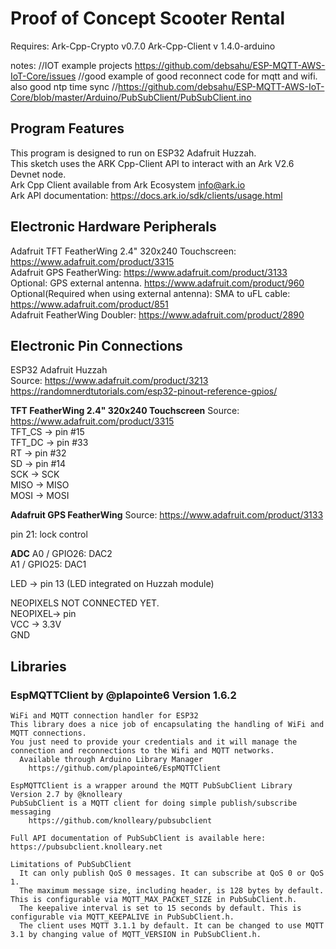 # Proof of Concept Scooter Rental

Requires:
Ark-Cpp-Crypto v0.7.0
Ark-Cpp-Client v 1.4.0-arduino

notes: 
//IOT example projects   https://github.com/debsahu/ESP-MQTT-AWS-IoT-Core/issues
//good example of good reconnect code for mqtt and wifi. also good ntp time sync
//https://github.com/debsahu/ESP-MQTT-AWS-IoT-Core/blob/master/Arduino/PubSubClient/PubSubClient.ino


## Program Features
This program is designed to run on ESP32 Adafruit Huzzah.  
This sketch uses the ARK Cpp-Client API to interact with an Ark V2.6 Devnet node.  
Ark Cpp Client available from Ark Ecosystem <info@ark.io>  
Ark API documentation:  https://docs.ark.io/sdk/clients/usage.html  


## Electronic Hardware Peripherals
Adafruit TFT FeatherWing 2.4" 320x240 Touchscreen:  https://www.adafruit.com/product/3315  
Adafruit GPS FeatherWing: https://www.adafruit.com/product/3133  
Optional: GPS external antenna. https://www.adafruit.com/product/960  
Optional(Required when using external antenna): SMA to uFL cable: https://www.adafruit.com/product/851   
Adafruit FeatherWing Doubler: https://www.adafruit.com/product/2890  


## Electronic Pin Connections
ESP32 Adafruit Huzzah  
  Source: https://www.adafruit.com/product/3213  
  https://randomnerdtutorials.com/esp32-pinout-reference-gpios/  

**TFT FeatherWing 2.4" 320x240 Touchscreen**
Source: https://www.adafruit.com/product/3315  
TFT_CS 	-> pin #15  
TFT_DC 	-> pin #33  
RT 	-> pin #32  
SD	-> pin #14  
SCK	-> SCK  
MISO	-> MISO  
MOSI	-> MOSI  

**Adafruit GPS FeatherWing**
Source: https://www.adafruit.com/product/3133

pin 21: lock control

**ADC**
A0 / GPIO26: DAC2  
A1 / GPIO25: DAC1  

LED -> pin 13  (LED integrated on Huzzah module)  

NEOPIXELS NOT CONNECTED YET.  
	NEOPIXEL-> pin  
	VCC -> 3.3V  
	GND  
	
	
## Libraries 
### EspMQTTClient by @plapointe6 Version 1.6.2
    WiFi and MQTT connection handler for ESP32
    This library does a nice job of encapsulating the handling of WiFi and MQTT connections.
    You just need to provide your credentials and it will manage the connection and reconnections to the Wifi and MQTT networks.
      Available through Arduino Library Manager
        https://github.com/plapointe6/EspMQTTClient

    EspMQTTClient is a wrapper around the MQTT PubSubClient Library Version 2.7 by @knolleary
    PubSubClient is a MQTT client for doing simple publish/subscribe messaging
        https://github.com/knolleary/pubsubclient

    Full API documentation of PubSubClient is available here: https://pubsubclient.knolleary.net

    Limitations of PubSubClient
      It can only publish QoS 0 messages. It can subscribe at QoS 0 or QoS 1.
      The maximum message size, including header, is 128 bytes by default. This is configurable via MQTT_MAX_PACKET_SIZE in PubSubClient.h.
      The keepalive interval is set to 15 seconds by default. This is configurable via MQTT_KEEPALIVE in PubSubClient.h.
      The client uses MQTT 3.1.1 by default. It can be changed to use MQTT 3.1 by changing value of MQTT_VERSION in PubSubClient.h.


